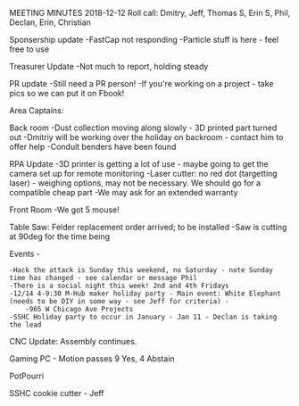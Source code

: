 MEETING MINUTES 2018-12-12
Roll call: Dmitry, Jeff, Thomas S, Erin S, Phil, Declan, Erin, Christian

Sponsership update
    -FastCap not responding
    -Particle stuff is here - feel free to use

Treasurer Update
    -Not much to report, holding steady

PR update
    -Still need a PR person!
    -If you're working on a project - take pics so we can put it on Fbook!

Area Captains:

Back room
    -Dust collection moving along slowly - 3D printed part turned out
    -Dmitriy will be working over the holiday on backroom - contact him to offer help
    -Conduit benders have been found
    
RPA Update
    -3D printer is getting a lot of use - maybe going to get the camera set up for remote monitoring
    -Laser cutter: no red dot (targetting laser) - weighing options, may not be necessary. We should go for a compatible cheap part
        -We may ask for an extended warranty

Front Room
    -We got 5 mouse!
    
Table Saw: Felder replacement order arrived; to be installed
    -Saw is cutting at 90deg for the time being

Events - 

    -Hack the attack is Sunday this weekend, no Saturday - note Sunday time has changed - see calendar or message Phil
    -There is a social night this week! 2nd and 4th Fridays
    -12/14 4-9:30 M-Hub maker holiday party - Main event: White Elephant (needs to be DIY in some way - see Jeff for criteria) - 
        -965 W Chicago Ave Projects
    -SSHC Holiday party to occur in January - Jan 11 - Declan is taking the lead

CNC Update: Assembly continues.

Gaming PC - Motion passes 9 Yes, 4 Abstain

PotPourri

SSHC cookie cutter - Jeff
